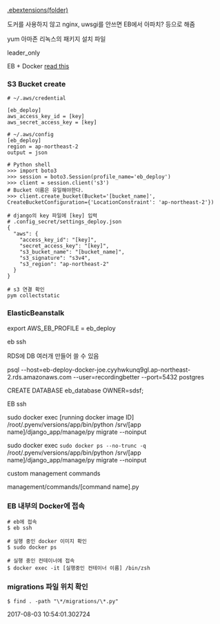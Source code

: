 [.ebextensions(folder)](http://docs.aws.amazon.com/ko_kr/elasticbeanstalk/latest/dg/ebextensions.html)

도커를 사용하지 않고 nginx, uwsgi를 안쓰면 EB에서 아파치? 등으로 해줌

yum 아마존 리녹스의 패키지 설치 파일


leader_only

EB + Docker
[read this](http://docs.aws.amazon.com/ko_kr/elasticbeanstalk/latest/dg/create_deploy_docker.html)




### S3 Bucket create

```
# ~/.aws/credential

[eb_deploy]
aws_access_key_id = [key]
aws_secret_access_key = [key]
```

```
# ~/.aws/config
[eb_deploy]
region = ap-northeast-2
output = json
```

```
# Python shell
>>> import boto3
>>> session = boto3.Session(profile_name='eb_deploy')
>>> client = session.client('s3')
# Bucket 이름은 유일해야한다.
>>> client.create_bucket(Bucket='[bucket_name]', CreateBucketConfiguration={'LocationConstraint': 'ap-northeast-2'})
```

```
# django의 key 파일에 [key] 입력
# .config_secret/settings_deploy.json
{
  "aws": {
    "access_key_id": "[key]",
    "secret_access_key": "[key]",
    "s3_bucket_name": "[bucket_name]",
    "s3_signature": "s3v4",
    "s3_region": "ap-northeast-2"
  }
}
```

```
# s3 연결 확인
pym collectstatic
```

### ElasticBeanstalk


export AWS_EB_PROFILE = eb_deploy

eb ssh


RDS에 DB 여러개 만들어 쓸 수 있음


psql --host=eb-deploy-docker-joe.cyyhwkunq9gl.ap-northeast-2.rds.amazonaws.com --user=recordingbetter --port=5432 postgres

CREATE DATABASE eb_database OWNER=sdsf;



EB ssh

sudo docker exec [running docker image ID] /root/.pyenv/versions/app/bin/python /srv/[app name]/django_app/manage/py migrate --noinput

sudo docker exec `sudo docker ps --no-trunc -q` /root/.pyenv/versions/app/bin/python /srv/[app name]/django_app/manage/py migrate --noinput



custom management commands

management/commands/[command name].py

### EB 내부의 Docker에 접속

```
# eb에 접속
$ eb ssh

# 실행 중인 docker 이미지 확인
$ sudo docker ps

# 실행 중인 컨테이너에 접속
$ docker exec -it [실행중인 컨테이너 이름] /bin/zsh
```

### migrations 파일 위치 확인
```
$ find . -path "\*/migrations/\*.py"
```


2017-08-03 10:54:01.302724



